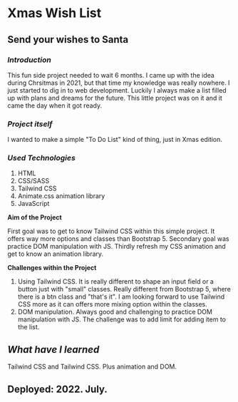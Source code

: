 # Xmas Wish List
## Send your wishes to Santa

### **_Introduction_**
This fun side project needed to wait 6 months. I came up with the idea during Chrsitmas in 2021, but that time my knowledge was really nowhere. I just started to dig in to web development. Luckily I always make a list filled up with plans and dreams for the future. This little project was on it and it came the day when it got ready. 

### **_Project itself_** 
 I wanted to make a simple "To Do List" kind of thing, just in Xmas edition.

 ### **_Used Technologies_**
 1. HTML
 2. CSS/SASS
 3. Tailwind CSS
 4. Animate.css animation library
 5. JavaScript

**Aim of the Project**

First goal was to get to know Tailwind CSS within this simple project. It offers way more options and classes than Bootstrap 5. 
Secondary goal was practice DOM manipulation with JS.
Thirdly refresh my CSS animation and get to know an animation library.

**Challenges within the Project**

1. Using Tailwind CSS. It is really different to shape an input field or a button just with "small" classes. Really different from Bootstrap 5, where there is a btn class and "that's it". I am looking forward to use Tailwind CSS more as it can offers more mixing option within the classes.
2. DOM manipulation. Always good and challenging to practice DOM manipulation with JS. The challenge was to add limit for adding item to the list. 
## **_What have I learned_**
Tailwind CSS and Tailwind CSS. Plus animation and DOM.

## Deployed: 2022. July.
